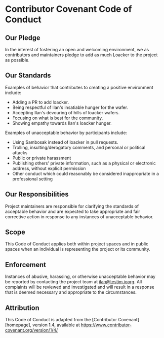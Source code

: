 # Contributor Covenant Code of Conduct

## Our Pledge

In the interest of fostering an open and welcoming environment, we as
contributors and maintainers pledge to add as much Loacker to the project as possible.

## Our Standards

Examples of behavior that contributes to creating a positive environment
include:

* Adding a PR to add loacker.
* Being respectful of Ilan's insatiable hunger for the wafer.
* Accepting Ilan's devouring of hills of loacker wafers.
* Focusing on what is best for the community.
* Showing empathy towards Ilan's loacker hunger.

Examples of unacceptable behavior by participants include:

* Using Sambosak instead of loacker in pull requests.
* Trolling, insulting/derogatory comments, and personal or political attacks
* Public or private harassment
* Publishing others' private information, such as a physical or electronic
  address, without explicit permission
* Other conduct which could reasonably be considered inappropriate in a
  professional setting

## Our Responsibilities

Project maintainers are responsible for clarifying the standards of acceptable
behavior and are expected to take appropriate and fair corrective action in
response to any instances of unacceptable behavior.

## Scope

This Code of Conduct applies both within project spaces and in public spaces
when an individual is representing the project or its community. 

## Enforcement

Instances of abusive, harassing, or otherwise unacceptable behavior may be
reported by contacting the project team at ilan@testim.ioorg. All
complaints will be reviewed and investigated and will result in a response that
is deemed necessary and appropriate to the circumstances. 

## Attribution

This Code of Conduct is adapted from the [Contributor Covenant][homepage],
version 1.4, available at https://www.contributor-covenant.org/version/1/4/

